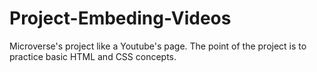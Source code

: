 # Project-Embeding-Videos
Microverse's project like a Youtube's page. The point of the project is to practice basic HTML and CSS concepts.
